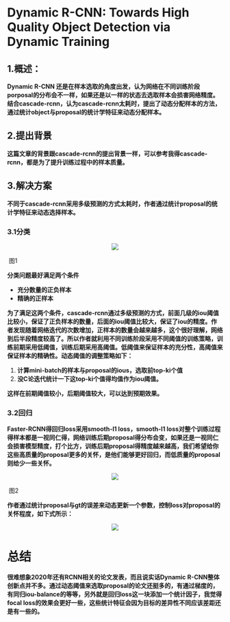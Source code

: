 # Dynamic R-CNN: Towards High Quality Object Detection via Dynamic Training

## 1.概述：

**Dynamic R-CNN 还是在样本选取的角度出发，认为网络在不同训练阶段porposal的分布会不一样，如果还是以一样的状态去选取样本会损害网络精度。结合cascade-rcnn，认为cascade-rcnn太耗时，提出了动态分配样本的方法，通过统计object与proposal的统计学特征来动态分配样本。**



## 2.提出背景

**这篇文章的背景跟cascade-rcnn的提出背景一样，可以参考我得cascade-rcnn，都是为了提升训练过程中的样本质量。**



## 3.解决方案

**不同于cascade-rcnn采用多级预测的方式太耗时，作者通过统计proposal的统计学特征来动态选择样本。**

### 3.1分类

<div align=center>
<img src="https://note.youdao.com/yws/api/personal/file/WEB35317a8df68f3f1887ba1af8fe9971cf?method=download&shareKey=077cc31b1ae1795a7ba01d97c250b6c5"/>
</div>

​                                                                                                                                        图1

**分类问题最好满足两个条件**

- **充分数量的正负样本**
- **精确的正样本**

**为了满足这两个条件，cascade-rcnn通过多级预测的方式，前面几级的iou阈值比较小，保证了正负样本的数量，后面的iou阈值比较大，保证了iou的精度。作者发现随着网络迭代的次数增加，正样本的数量会越来越多，这个很好理解，网络到后半段精度较高了。所以作者就利用不同训练阶段采用不同阈值的训练策略，训练前期采用低阈值，训练后期采用高阈值。低阈值来保证样本的充分性，高阈值来保证样本的精确性。动态阈值的调整策略如下：**

1. **计算mini-batch的样本与proposal的ious，选取前top-ki个值**
2. **没C论迭代统计一下这top-ki个值得均值作为iou阈值。**

**这样在前期阈值较小，后期阈值较大，可以达到预期效果。**

### 3.2回归

**Faster-RCNN得回归loss采用smooth-l1 loss，smooth-l1 loss对整个训练过程得样本都是一视同仁得，网络训练后期proposal得分布会变，如果还是一视同仁会损害模型精度，打个比方，训练后期proposal得精度越来越高，我们希望给你这些高质量的proposal更多的关怀，是他们能够更好回归，而低质量的proposal则给少一些关怀。**

<div align=center>
<img src="https://note.youdao.com/yws/api/personal/file/WEBf223f76f4a797a65fe529074011864ef?method=download&shareKey=4811545646a5715cd570bdaff1687352"/>
</div>

​                                                                                                                                     图2

**作者通过统计proposal与gt的误差来动态更新一个参数，控制loss对proposal的关怀程度，如下式所示：**

<div align=center>
<img src="https://note.youdao.com/yws/api/personal/file/WEB16613191bf3b9a2b66f9e7bf88ee5d5e?method=download&shareKey=ad5e122377f3fdb619a110960fd15f9c"/>
</div>







# 总结

**很难想象2020年还有RCNN相关的论文发表，而且说实话Dynamic R-CNN整体创新点并不多。通过动态阈值来选取proposal的论文还挺多的，有通过梯度的，有同归iou-balance的等等，另外就是回归loss这一块添加一个统计因子，我觉得focal loss的效果会更好一些，这些统计特征会因为目标的差异性不同应该差距还是有一些的。**